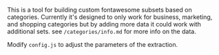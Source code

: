 This is a tool for building custom fontawesome subsets based on categories. Currently it's designed to only work for business, marketing, and shopping categories but by adding more data it could work with additional sets. see `/categories/info.md` for more info on the data.

Modify `config.js` to adjust the parameters of the extraction.
